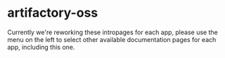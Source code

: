 # artifactory-oss

Currently we're reworking these intropages for each app, please use the menu on the left to select other available documentation pages for each app, including this one.

